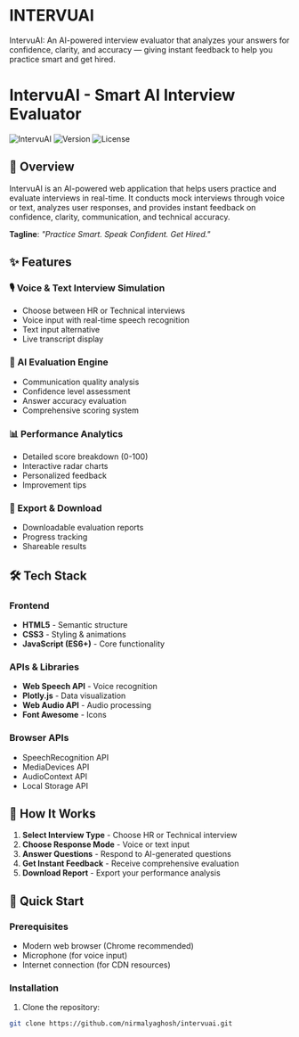# INTERVUAI
IntervuAI: An AI-powered interview evaluator that analyzes your answers for confidence, clarity, and accuracy — giving instant feedback to help you practice smart and get hired.

# IntervuAI - Smart AI Interview Evaluator

![IntervuAI](https://img.shields.io/badge/IntervuAI-AI%20Interview%20Coach-blue)
![Version](https://img.shields.io/badge/version-1.0.0-green)
![License](https://img.shields.io/badge/license-MIT-lightgrey)

## 🚀 Overview

IntervuAI is an AI-powered web application that helps users practice and evaluate interviews in real-time. It conducts mock interviews through voice or text, analyzes user responses, and provides instant feedback on confidence, clarity, communication, and technical accuracy.

**Tagline**: *"Practice Smart. Speak Confident. Get Hired."*

## ✨ Features

### 🎙️ Voice & Text Interview Simulation
- Choose between HR or Technical interviews
- Voice input with real-time speech recognition
- Text input alternative
- Live transcript display

### 🧠 AI Evaluation Engine
- Communication quality analysis
- Confidence level assessment
- Answer accuracy evaluation
- Comprehensive scoring system

### 📊 Performance Analytics
- Detailed score breakdown (0-100)
- Interactive radar charts
- Personalized feedback
- Improvement tips

### 💾 Export & Download
- Downloadable evaluation reports
- Progress tracking
- Shareable results

## 🛠️ Tech Stack

### Frontend
- **HTML5** - Semantic structure
- **CSS3** - Styling & animations
- **JavaScript (ES6+)** - Core functionality

### APIs & Libraries
- **Web Speech API** - Voice recognition
- **Plotly.js** - Data visualization
- **Web Audio API** - Audio processing
- **Font Awesome** - Icons

### Browser APIs
- SpeechRecognition API
- MediaDevices API
- AudioContext API
- Local Storage API

## 🎯 How It Works

1. **Select Interview Type** - Choose HR or Technical interview
2. **Choose Response Mode** - Voice or text input
3. **Answer Questions** - Respond to AI-generated questions
4. **Get Instant Feedback** - Receive comprehensive evaluation
5. **Download Report** - Export your performance analysis

## 🚀 Quick Start

### Prerequisites
- Modern web browser (Chrome recommended)
- Microphone (for voice input)
- Internet connection (for CDN resources)

### Installation
1. Clone the repository:
```bash
git clone https://github.com/nirmalyaghosh/intervuai.git

